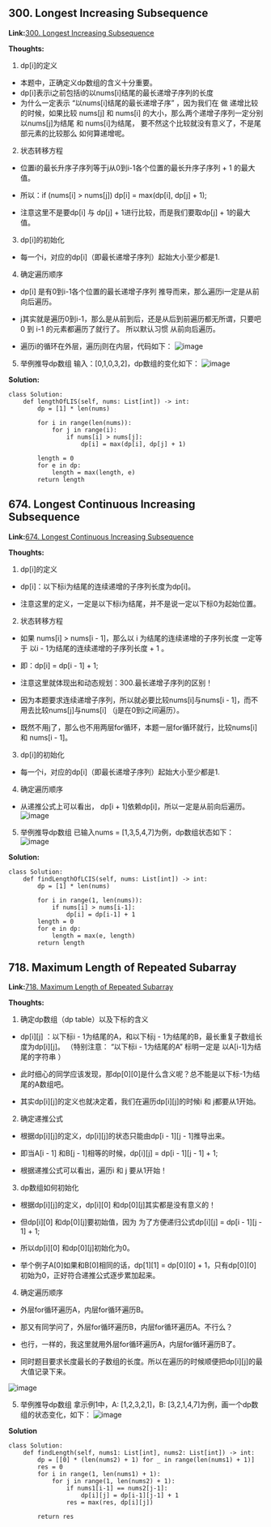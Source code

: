 ## 300. Longest Increasing Subsequence ##

**Link:**[300. Longest Increasing Subsequence](https://leetcode.com/problems/longest-increasing-subsequence/description/)

**Thoughts:**
1. dp[i]的定义
- 本题中，正确定义dp数组的含义十分重要。
- dp[i]表示i之前包括i的以nums[i]结尾的最长递增子序列的长度
- 为什么一定表示 “以nums[i]结尾的最长递增子序” ，因为我们在 做 递增比较的时候，如果比较 nums[j] 和 nums[i] 的大小，那么两个递增子序列一定分别以nums[j]为结尾 和 nums[i]为结尾， 要不然这个比较就没有意义了，不是尾部元素的比较那么 如何算递增呢。
2. 状态转移方程
- 位置i的最长升序子序列等于j从0到i-1各个位置的最长升序子序列 + 1 的最大值。

- 所以：if (nums[i] > nums[j]) dp[i] = max(dp[i], dp[j] + 1);

- 注意这里不是要dp[i] 与 dp[j] + 1进行比较，而是我们要取dp[j] + 1的最大值。

3. dp[i]的初始化
- 每一个i，对应的dp[i]（即最长递增子序列）起始大小至少都是1.

4. 确定遍历顺序
- dp[i] 是有0到i-1各个位置的最长递增子序列 推导而来，那么遍历i一定是从前向后遍历。

- j其实就是遍历0到i-1，那么是从前到后，还是从后到前遍历都无所谓，只要吧 0 到 i-1 的元素都遍历了就行了。 所以默认习惯 从前向后遍历。

- 遍历i的循环在外层，遍历j则在内层，代码如下：
![image](https://user-images.githubusercontent.com/69004164/215901319-ef7aba39-5f54-4f3e-9bcb-3ee675ffa3bb.png)

5. 举例推导dp数组
输入：[0,1,0,3,2]，dp数组的变化如下：
![image](https://user-images.githubusercontent.com/69004164/215901615-cb816230-a819-43f8-9818-604f16da621c.png)

**Solution:**
```
class Solution:
    def lengthOfLIS(self, nums: List[int]) -> int:
        dp = [1] * len(nums)

        for i in range(len(nums)):
            for j in range(i):
                if nums[i] > nums[j]:
                    dp[i] = max(dp[i], dp[j] + 1)
        
        length = 0
        for e in dp:
            length = max(length, e)
        return length
```

## 674. Longest Continuous Increasing Subsequence ##

**Link:**[674. Longest Continuous Increasing Subsequence](https://leetcode.com/problems/longest-continuous-increasing-subsequence/description/)

**Thoughts:**
1. dp[i]的定义
- dp[i]：以下标i为结尾的连续递增的子序列长度为dp[i]。

- 注意这里的定义，一定是以下标i为结尾，并不是说一定以下标0为起始位置。
2. 状态转移方程
- 如果 nums[i] > nums[i - 1]，那么以 i 为结尾的连续递增的子序列长度 一定等于 以i - 1为结尾的连续递增的子序列长度 + 1 。

- 即：dp[i] = dp[i - 1] + 1;

- 注意这里就体现出和动态规划：300.最长递增子序列的区别！

 - 因为本题要求连续递增子序列，所以就必要比较nums[i]与nums[i - 1]，而不用去比较nums[j]与nums[i] （j是在0到i之间遍历）。

 - 既然不用j了，那么也不用两层for循环，本题一层for循环就行，比较nums[i] 和 nums[i - 1]。
3. dp[i]的初始化
- 每一个i，对应的dp[i]（即最长递增子序列）起始大小至少都是1.

4. 确定遍历顺序
- 从递推公式上可以看出， dp[i + 1]依赖dp[i]，所以一定是从前向后遍历。
![image](https://user-images.githubusercontent.com/69004164/215903122-b519491d-2281-4cf7-86e4-fc06d5a7d894.png)

5. 举例推导dp数组
已输入nums = [1,3,5,4,7]为例，dp数组状态如下：
![image](https://user-images.githubusercontent.com/69004164/215903167-d286adfe-32a3-4eb7-ae6c-b96ffbc9d5fa.png)

**Solution:**
```
class Solution:
    def findLengthOfLCIS(self, nums: List[int]) -> int:
        dp = [1] * len(nums)

        for i in range(1, len(nums)):
            if nums[i] > nums[i-1]:
                dp[i] = dp[i-1] + 1
        length = 0
        for e in dp:
            length = max(e, length)
        return length
```

## 718. Maximum Length of Repeated Subarray ##

**Link:**[718. Maximum Length of Repeated Subarray](https://leetcode.com/problems/maximum-length-of-repeated-subarray/description/)

**Thoughts:**
1. 确定dp数组（dp table）以及下标的含义
 - dp[i][j] ：以下标i - 1为结尾的A，和以下标j - 1为结尾的B，最长重复子数组长度为dp[i][j]。 （特别注意： “以下标i - 1为结尾的A” 标明一定是 以A[i-1]为结尾的字符串 ）

 - 此时细心的同学应该发现，那dp[0][0]是什么含义呢？总不能是以下标-1为结尾的A数组吧。

 - 其实dp[i][j]的定义也就决定着，我们在遍历dp[i][j]的时候i 和 j都要从1开始。
2. 确定递推公式
 - 根据dp[i][j]的定义，dp[i][j]的状态只能由dp[i - 1][j - 1]推导出来。

 - 即当A[i - 1] 和B[j - 1]相等的时候，dp[i][j] = dp[i - 1][j - 1] + 1;

 - 根据递推公式可以看出，遍历i 和 j 要从1开始！
3. dp数组如何初始化
 - 根据dp[i][j]的定义，dp[i][0] 和dp[0][j]其实都是没有意义的！

 - 但dp[i][0] 和dp[0][j]要初始值，因为 为了方便递归公式dp[i][j] = dp[i - 1][j - 1] + 1;

 - 所以dp[i][0] 和dp[0][j]初始化为0。

 - 举个例子A[0]如果和B[0]相同的话，dp[1][1] = dp[0][0] + 1，只有dp[0][0]初始为0，正好符合递推公式逐步累加起来。
4. 确定遍历顺序
 - 外层for循环遍历A，内层for循环遍历B。

 - 那又有同学问了，外层for循环遍历B，内层for循环遍历A。不行么？

 - 也行，一样的，我这里就用外层for循环遍历A，内层for循环遍历B了。

 - 同时题目要求长度最长的子数组的长度。所以在遍历的时候顺便把dp[i][j]的最大值记录下来。

![image](https://user-images.githubusercontent.com/69004164/215904266-62b866cc-2a90-45c4-87f2-d6dc7407241f.png)

5. 举例推导dp数组
拿示例1中，A: [1,2,3,2,1]，B: [3,2,1,4,7]为例，画一个dp数组的状态变化，如下：
![image](https://user-images.githubusercontent.com/69004164/215904295-7e1c7b31-5b5d-46ba-a4bd-a33d0c662119.png)

**Solution**
```
class Solution:
    def findLength(self, nums1: List[int], nums2: List[int]) -> int:
        dp = [[0] * (len(nums2) + 1) for _ in range(len(nums1) + 1)]
        res = 0
        for i in range(1, len(nums1) + 1):
            for j in range(1, len(nums2) + 1):
                if nums1[i-1] == nums2[j-1]:
                    dp[i][j] = dp[i-1][j-1] + 1
                res = max(res, dp[i][j])
    
        return res
```

